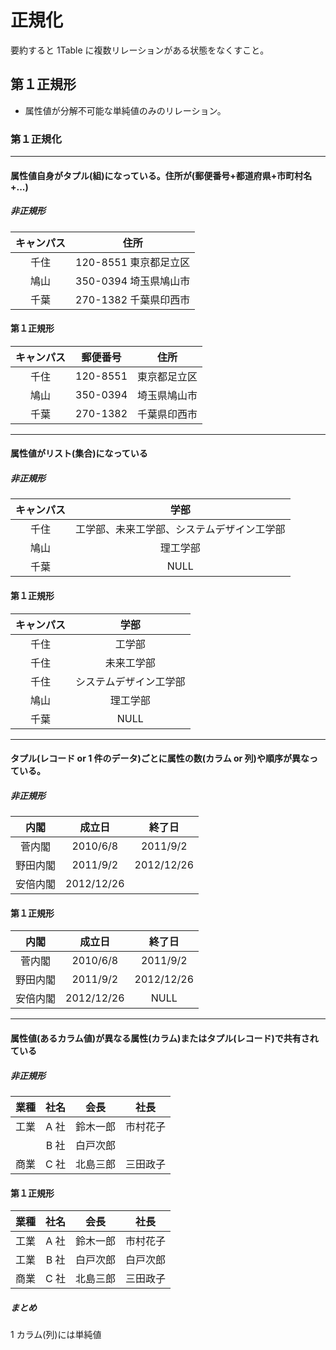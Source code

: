 # 正規化

要約すると 1Table に複数リレーションがある状態をなくすこと。

## 第１正規形

- 属性値が分解不可能な単純値のみのリレーション。

### 第１正規化

---

#### 属性値自身がタプル(組)になっている。住所が(郵便番号+都道府県+市町村名+...)

##### 非正規形

| キャンパス |         住所          |
| :--------: | :-------------------: |
|    千住    | 120-8551 東京都足立区 |
|    鳩山    | 350-0394 埼玉県鳩山市 |
|    千葉    | 270-1382 千葉県印西市 |

#### 第１正規形

| キャンパス | 郵便番号 |     住所     |
| :--------: | :------: | :----------: |
|    千住    | 120-8551 | 東京都足立区 |
|    鳩山    | 350-0394 | 埼玉県鳩山市 |
|    千葉    | 270-1382 | 千葉県印西市 |

---

#### 属性値がリスト(集合)になっている

##### 非正規形

| キャンパス |                    学部                    |
| :--------: | :----------------------------------------: |
|    千住    | 工学部、未来工学部、システムデザイン工学部 |
|    鳩山    |                  理工学部                  |
|    千葉    |                    NULL                    |

#### 第１正規形

| キャンパス |          学部          |
| :--------: | :--------------------: |
|    千住    |         工学部         |
|    千住    |       未来工学部       |
|    千住    | システムデザイン工学部 |
|    鳩山    |        理工学部        |
|    千葉    |          NULL          |

---

#### タプル(レコード or 1 件のデータ)ごとに属性の数(カラム or 列)や順序が異なっている。

##### 非正規形

|   内閣   |   成立日   |   終了日   |
| :------: | :--------: | :--------: |
|  菅内閣  |  2010/6/8  |  2011/9/2  |
| 野田内閣 |  2011/9/2  | 2012/12/26 |
| 安倍内閣 | 2012/12/26 |

#### 第１正規形

|   内閣   |   成立日   |   終了日   |
| :------: | :--------: | :--------: |
|  菅内閣  |  2010/6/8  |  2011/9/2  |
| 野田内閣 |  2011/9/2  | 2012/12/26 |
| 安倍内閣 | 2012/12/26 |    NULL    |

---

#### 属性値(あるカラム値)が異なる属性(カラム)またはタプル(レコード)で共有されている

##### 非正規形

| 業種 | 社名 |   会長   |   社長   |
| :--: | :--: | :------: | :------: |
| 工業 | A 社 | 鈴木一郎 | 市村花子 |
|      | B 社 | 白戸次郎 |          |
| 商業 | C 社 | 北島三郎 | 三田政子 |

#### 第１正規形

| 業種 | 社名 |   会長   |   社長   |
| :--: | :--: | :------: | :------: |
| 工業 | A 社 | 鈴木一郎 | 市村花子 |
| 工業 | B 社 | 白戸次郎 | 白戸次郎 |
| 商業 | C 社 | 北島三郎 | 三田政子 |

##### まとめ

1 カラム(列)には単純値
